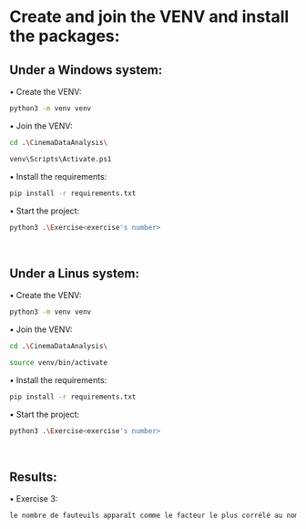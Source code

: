 # Create and join the VENV and install the packages:
## Under a Windows system:
• Create the VENV:
```bash
python3 -m venv venv
```
• Join the VENV:
```bash
cd .\CinemaDataAnalysis\
```
```bash
venv\Scripts\Activate.ps1
```
• Install the requirements:
```bash
pip install -r requirements.txt
```
• Start the project:
```bash
python3 .\Exercise<exercise's number>
```
<br>

## Under a Linus system:
• Create the VENV:
```bash
python3 -m venv venv
```
• Join the VENV:
```bash
cd .\CinemaDataAnalysis\
```
```bash
source venv/bin/activate
```
• Install the requirements:
```bash
pip install -r requirements.txt
```
• Start the project:
```bash
python3 .\Exercise<exercise's number>
```

<br>

## Results:
• Exercise 3:
```bash
le nombre de fauteuils apparaît comme le facteur le plus corrélé au nombre d'entrées annuelles car la courbe représentant cette relation est significativement plus marquée que celle associée au nombre d'écrans.
```